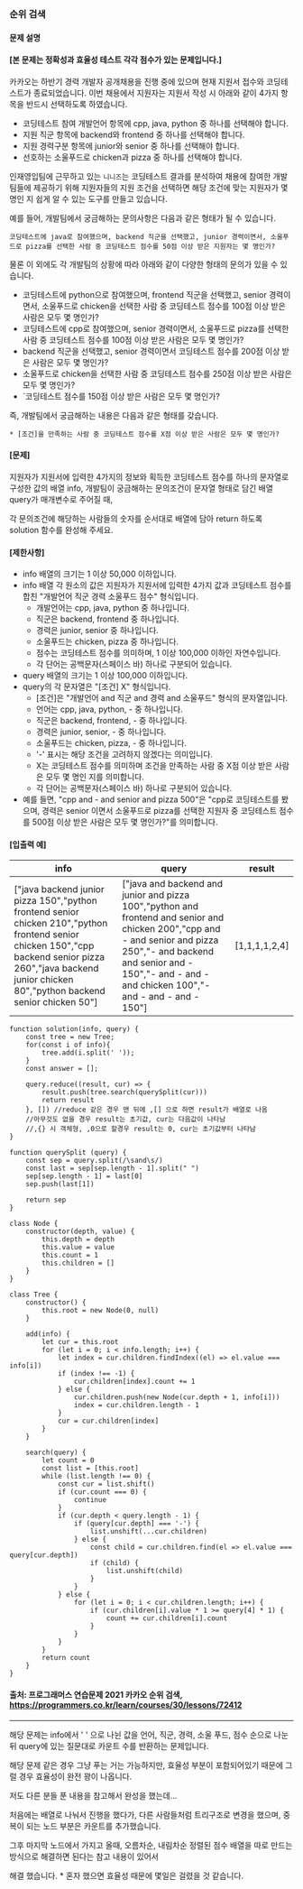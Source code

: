 ### 순위 검색
#### 문제 설명
#### [본 문제는 정확성과 효율성 테스트 각각 점수가 있는 문제입니다.]

카카오는 하반기 경력 개발자 공개채용을 진행 중에 있으며 현재 지원서 접수와 코딩테스트가 종료되었습니다. 이번 채용에서 지원자는 지원서 작성 시 아래와 같이 4가지 항목을 반드시 선택하도록 하였습니다.

- 코딩테스트 참여 개발언어 항목에 cpp, java, python 중 하나를 선택해야 합니다.
- 지원 직군 항목에 backend와 frontend 중 하나를 선택해야 합니다.
- 지원 경력구분 항목에 junior와 senior 중 하나를 선택해야 합니다.
- 선호하는 소울푸드로 chicken과 pizza 중 하나를 선택해야 합니다.

인재영입팀에 근무하고 있는 `니니즈`는 코딩테스트 결과를 분석하여 채용에 참여한 개발팀들에 제공하기 위해 지원자들의 지원 조건을 선택하면 해당 조건에 맞는 지원자가 몇 명인 지 쉽게 알 수 있는 도구를 만들고 있습니다.

예를 들어, 개발팀에서 궁금해하는 문의사항은 다음과 같은 형태가 될 수 있습니다.

`코딩테스트에 java로 참여했으며, backend 직군을 선택했고, junior 경력이면서, 소울푸드로 pizza를 선택한 사람 중 코딩테스트 점수를 50점 이상 받은 지원자는 몇 명인가?`

물론 이 외에도 각 개발팀의 상황에 따라 아래와 같이 다양한 형태의 문의가 있을 수 있습니다.

- 코딩테스트에 python으로 참여했으며, frontend 직군을 선택했고, senior 경력이면서, 소울푸드로 chicken을 선택한 사람 중 코딩테스트 점수를 100점 이상 받은 사람은 모두 몇 명인가?
- 코딩테스트에 cpp로 참여했으며, senior 경력이면서, 소울푸드로 pizza를 선택한 사람 중 코딩테스트 점수를 100점 이상 받은 사람은 모두 몇 명인가?
- backend 직군을 선택했고, senior 경력이면서 코딩테스트 점수를 200점 이상 받은 사람은 모두 몇 명인가?
- 소울푸드로 chicken을 선택한 사람 중 코딩테스트 점수를 250점 이상 받은 사람은 모두 몇 명인가?
- `코딩테스트 점수를 150점 이상 받은 사람은 모두 몇 명인가?
    
즉, 개발팀에서 궁금해하는 내용은 다음과 같은 형태를 갖습니다.
```
* [조건]을 만족하는 사람 중 코딩테스트 점수를 X점 이상 받은 사람은 모두 몇 명인가?
```
#### [문제]
지원자가 지원서에 입력한 4가지의 정보와 획득한 코딩테스트 점수를 하나의 문자열로 구성한 값의 배열 info, 개발팀이 궁금해하는 문의조건이 문자열 형태로 담긴 배열 query가 매개변수로 주어질 때,

각 문의조건에 해당하는 사람들의 숫자를 순서대로 배열에 담아 return 하도록 solution 함수를 완성해 주세요.

#### [제한사항]
- info 배열의 크기는 1 이상 50,000 이하입니다.
- info 배열 각 원소의 값은 지원자가 지원서에 입력한 4가지 값과 코딩테스트 점수를 합친 "개발언어 직군 경력 소울푸드 점수" 형식입니다.
    - 개발언어는 cpp, java, python 중 하나입니다.
    - 직군은 backend, frontend 중 하나입니다.
    - 경력은 junior, senior 중 하나입니다.
    - 소울푸드는 chicken, pizza 중 하나입니다.
    - 점수는 코딩테스트 점수를 의미하며, 1 이상 100,000 이하인 자연수입니다.
    - 각 단어는 공백문자(스페이스 바) 하나로 구분되어 있습니다.
- query 배열의 크기는 1 이상 100,000 이하입니다.
- query의 각 문자열은 "[조건] X" 형식입니다.
    - [조건]은 "개발언어 and 직군 and 경력 and 소울푸드" 형식의 문자열입니다.
    - 언어는 cpp, java, python, - 중 하나입니다.
    - 직군은 backend, frontend, - 중 하나입니다.
    - 경력은 junior, senior, - 중 하나입니다.
    - 소울푸드는 chicken, pizza, - 중 하나입니다.
    - '-' 표시는 해당 조건을 고려하지 않겠다는 의미입니다.
    - X는 코딩테스트 점수를 의미하며 조건을 만족하는 사람 중 X점 이상 받은 사람은 모두 몇 명인 지를 의미합니다.
    - 각 단어는 공백문자(스페이스 바) 하나로 구분되어 있습니다.
- 예를 들면, "cpp and - and senior and pizza 500"은 "cpp로 코딩테스트를 봤으며, 경력은 senior 이면서 소울푸드로 pizza를 선택한 지원자 중 코딩테스트 점수를 500점 이상 받은 사람은 모두 몇 명인가?"를 의미합니다.
#### [입출력 예]
|info|query|result|
|----|-----|------|
|["java backend junior pizza 150","python frontend senior chicken 210","python frontend senior chicken 150","cpp backend senior pizza 260","java backend junior chicken 80","python backend senior chicken 50"]|["java and backend and junior and pizza 100","python and frontend and senior and chicken 200","cpp and - and senior and pizza 250","- and backend and senior and - 150","- and - and - and chicken 100","- and - and - and - 150"]|[1,1,1,1,2,4]|

```
function solution(info, query) {
    const tree = new Tree;
    for(const i of info){
        tree.add(i.split(' '));
    }
    const answer = [];
    
    query.reduce((result, cur) => {
        result.push(tree.search(querySplit(cur)))
        return result
    }, []) //reduce 같은 경우 맨 뒤에 ,[] 으로 하면 result가 배열로 나옴
    //아무것도 없을 경우 result는 초기값, cur는 다음값이 나타남
    //,{} 시 객체형, ,0으로 할경우 result는 0, cur는 초기값부터 나타남
}

function querySplit (query) {
    const sep = query.split(/\sand\s/)
    const last = sep[sep.length - 1].split(" ")
    sep[sep.length - 1] = last[0]
    sep.push(last[1])

    return sep
}

class Node {
    constructor(depth, value) {
        this.depth = depth
        this.value = value
        this.count = 1
        this.children = []
    }
}

class Tree {
    constructor() {
        this.root = new Node(0, null)
    }

    add(info) {
        let cur = this.root
        for (let i = 0; i < info.length; i++) {
            let index = cur.children.findIndex((el) => el.value === info[i])
            if (index !== -1) {
                cur.children[index].count += 1
            } else {
                cur.children.push(new Node(cur.depth + 1, info[i]))
                index = cur.children.length - 1
            }
            cur = cur.children[index]
        }
    }

    search(query) {
        let count = 0
        const list = [this.root]
        while (list.length !== 0) {
            const cur = list.shift()
            if (cur.count === 0) {
                continue
            }
            if (cur.depth < query.length - 1) {
                if (query[cur.depth] === '-') {
                    list.unshift(...cur.children)
                } else {
                    const child = cur.children.find(el => el.value === query[cur.depth])
                    if (child) {
                        list.unshift(child)
                    }
                }
            } else {
                for (let i = 0; i < cur.children.length; i++) {
                    if (cur.children[i].value * 1 >= query[4] * 1) {
                        count += cur.children[i].count
                    }
                }
            }
        }
        return count
    }
}
```

#### 출처: 프로그래머스 연습문제 2021 카카오 순위 검색, https://programmers.co.kr/learn/courses/30/lessons/72412
---------------------------------------------------------------------------------------------------------
해당 문제는 info에서 ' ' 으로 나뉜 값을 언어, 직군, 경력, 소울 푸드,	점수 순으로 나눈 뒤 query에 있는 질문대로 카운트 수를 반환하는 문제입니다.

해당 문제 같은 경우 그냥 푸는 거는 가능하지만,  효율성 부분이 포함되어있기 때문에 그럴 경우 효율성이 완전 꽝이 나옵니다.

저도 다른 분들 푼 내용을 참고해서 완성을 했는데... 

처음에는 배열로 나눠서 진행을 했다가, 다른 사람들처럼 트리구조로 변경을 했으며,  중복이 되는 노드 부분은 카운트를 추가했습니다.

그후 마지막 노드에서 가지고 올때, 오름차순, 내림차순 정렬된 점수 배열을 따로 만드는 방식으로 해결하면 된다는 참고 내용이 있어서

해결 했습니다. * 혼자 했으면 효율성 때문에 몇일은 걸렸을 것 같습니다.






